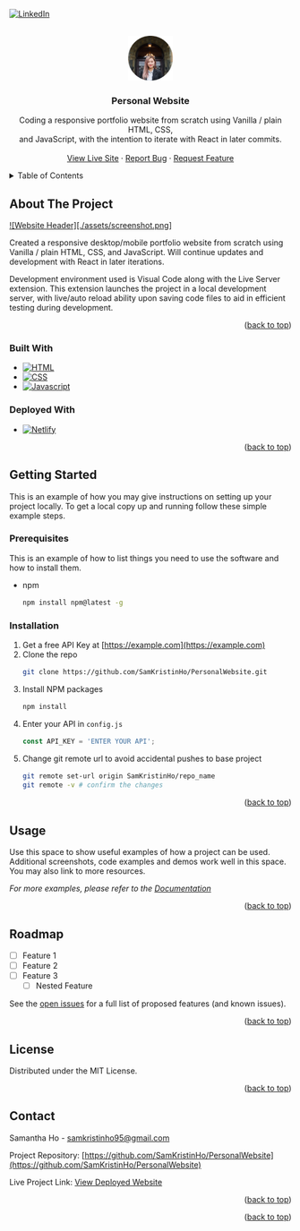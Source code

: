 



<!-- PROJECT SHIELDS -->
<!--
*** I'm using markdown "reference style" links for readability.
*** Reference links are enclosed in brackets [ ] instead of parentheses ( ).
*** See the bottom of this document for the declaration of the reference variables
*** for contributors-url, forks-url, etc. This is an optional, concise syntax you may use.
*** https://www.markdownguide.org/basic-syntax/#reference-style-links
-->

[![LinkedIn][linkedin-shield]][linkedin-url]



<!-- PROJECT LOGO -->
<br />
<div align="center">
  <a href="https://github.com/SamKristinHo">
    <img src="./assets/samhoheadshot.png" alt="ProjectLogo" width="80" height="80">
  </a>

<h3 align="center">Personal Website</h3>

  <p align="center">
    Coding a responsive portfolio website from scratch using Vanilla / plain HTML, CSS, <br>and 	JavaScript,  with the intention to iterate with React in later commits.
    <br />
    <!--<a href="https://github.com/SamKristinHo"><strong>Explore the docs »</strong></a>-->
    <br />
    <a href="https://samkristinho.netlify.app/">View Live Site</a>
    &middot;
    <a href="https://github.com/SamKristinHo/PersonalWebsite/issues/new?labels=bug&template=bug-report---.md">Report Bug</a>
    &middot;
    <a href="https://github.com/SamKristinHo/PersonalWebsite/issues/new?labels=enhancement&template=feature-request---.md">Request Feature</a>
  </p>
</div>



<!-- TABLE OF CONTENTS -->
<details>
  <summary>Table of Contents</summary>
  <ol>
    <li>
      <a href="#about-the-project">About The Project</a>
      <ul>
        <li><a href="#built-with">Built With</a></li>
      </ul>
    </li>
    <li>
      <a href="#getting-started">Getting Started</a>
      <ul>
        <li><a href="#prerequisites">Prerequisites</a></li>
        <li><a href="#installation">Installation</a></li>
      </ul>
    </li>
    <li><a href="#usage">Usage</a></li>
    <li><a href="#roadmap">Roadmap</a></li>
    <li><a href="#contributing">Contributing</a></li>
    <li><a href="#license">License</a></li>
    <li><a href="#contact">Contact</a></li>
    <li><a href="#acknowledgments">Acknowledgments</a></li>
  </ol>
</details>



<!-- ABOUT THE PROJECT -->
## About The Project

[![Website Header][./assets/screenshot.png]](https://example.com)

Created a responsive desktop/mobile portfolio website from scratch using Vanilla / plain HTML, CSS, and JavaScript. Will continue updates and development with React in later iterations. 


Development environment used is Visual Code along with the Live Server extension. This extension launches the project in a local development server, with live/auto reload ability upon saving code files to aid in efficient testing during development. 




<p align="right">(<a href="#readme-top">back to top</a>)</p>



### Built With

* [![HTML][HTML-js]][HTML-url]
* [![CSS][CSS-js]][CSS-url]
* [![Javascript][Javascript-js]][Javascript-url]

### Deployed With
* [![Netlify][Netlify-js]][Netlify-url]


<p align="right">(<a href="#readme-top">back to top</a>)</p>



<!-- GETTING STARTED -->
## Getting Started

This is an example of how you may give instructions on setting up your project locally.
To get a local copy up and running follow these simple example steps.

### Prerequisites

This is an example of how to list things you need to use the software and how to install them.
* npm
  ```sh
  npm install npm@latest -g
  ```

### Installation

1. Get a free API Key at [https://example.com](https://example.com)
2. Clone the repo
   ```sh
   git clone https://github.com/SamKristinHo/PersonalWebsite.git
   ```
3. Install NPM packages
   ```sh
   npm install
   ```
4. Enter your API in `config.js`
   ```js
   const API_KEY = 'ENTER YOUR API';
   ```
5. Change git remote url to avoid accidental pushes to base project
   ```sh
   git remote set-url origin SamKristinHo/repo_name
   git remote -v # confirm the changes
   ```

<p align="right">(<a href="#readme-top">back to top</a>)</p>



<!-- USAGE EXAMPLES -->
## Usage

Use this space to show useful examples of how a project can be used. Additional screenshots, code examples and demos work well in this space. You may also link to more resources.

_For more examples, please refer to the [Documentation](https://example.com)_

<p align="right">(<a href="#readme-top">back to top</a>)</p>



<!-- ROADMAP -->
## Roadmap

- [ ] Feature 1
- [ ] Feature 2
- [ ] Feature 3
    - [ ] Nested Feature

See the [open issues](https://github.com/SamKristinHo/PersonalWebsite/issues) for a full list of proposed features (and known issues).

<p align="right">(<a href="#readme-top">back to top</a>)</p>






<!-- LICENSE -->
## License

Distributed under the MIT License. 

<p align="right">(<a href="#readme-top">back to top</a>)</p>



<!-- CONTACT -->
## Contact

Samantha Ho - <a href="mailto::samkristinho95@gmail.com">samkristinho95@gmail.com</a>

Project Repository: [https://github.com/SamKristinHo/PersonalWebsite](https://github.com/SamKristinHo/PersonalWebsite)

Live Project Link: <a href="https://samkristinho.netlify.app/">View Deployed Website </a>



<p align="right">(<a href="#readme-top">back to top</a>)</p>



<p align="right">(<a href="#readme-top">back to top</a>)</p>



<!-- MARKDOWN LINKS & IMAGES -->
<!-- https://www.markdownguide.org/basic-syntax/#reference-style-links -->
[contributors-shield]: https://img.shields.io/github/contributors/SamKristinHo/PersonalWebsite.svg?style=for-the-badge
[contributors-url]: https://github.com/SamKristinHo/PersonalWebsite/graphs/contributors
[forks-shield]: https://img.shields.io/github/forks/SamKristinHo/PersonalWebsite.svg?style=for-the-badge
[forks-url]: https://github.com/SamKristinHo/PersonalWebsite/network/members
[stars-shield]: https://img.shields.io/github/stars/SamKristinHo/PersonalWebsite.svg?style=for-the-badge
[stars-url]: https://github.com/SamKristinHo/PersonalWebsite/stargazers
[issues-shield]: https://img.shields.io/github/issues/SamKristinHo/PersonalWebsite.svg?style=for-the-badge
[issues-url]: https://github.com/SamKristinHo/PersonalWebsite/issues
[license-shield]: https://img.shields.io/github/license/SamKristinHo/PersonalWebsite.svg?style=for-the-badge
[license-url]: https://github.com/SamKristinHo/PersonalWebsite/blob/master/LICENSE.txt
[linkedin-shield]: https://img.shields.io/badge/-LinkedIn-black.svg?style=for-the-badge&logo=linkedin&colorB=555
[linkedin-url]: https://linkedin.com/in/samantha-ho-8a4304196/
[product-screenshot]: ./assets/samhoheadshot.png
[Next.js]: https://img.shields.io/badge/next.js-000000?style=for-the-badge&logo=nextdotjs&logoColor=white
[Next-url]: https://nextjs.org/
[React.js]: https://img.shields.io/badge/React-20232A?style=for-the-badge&logo=react&logoColor=61DAFB
[React-url]: https://reactjs.org/
[Vue.js]: https://img.shields.io/badge/Vue.js-35495E?style=for-the-badge&logo=vuedotjs&logoColor=4FC08D
[Vue-url]: https://vuejs.org/
[Angular.io]: https://img.shields.io/badge/Angular-DD0031?style=for-the-badge&logo=angular&logoColor=white
[Angular-url]: https://angular.io/
[Svelte.dev]: https://img.shields.io/badge/Svelte-4A4A55?style=for-the-badge&logo=svelte&logoColor=FF3E00
[Svelte-url]: https://svelte.dev/
[Laravel.com]: https://img.shields.io/badge/Laravel-FF2D20?style=for-the-badge&logo=laravel&logoColor=white
[Laravel-url]: https://laravel.com
[Bootstrap.com]: https://img.shields.io/badge/Bootstrap-563D7C?style=for-the-badge&logo=bootstrap&logoColor=white
[Bootstrap-url]: https://getbootstrap.com
[JQuery.com]: https://img.shields.io/badge/jQuery-0769AD?style=for-the-badge&logo=jquery&logoColor=white
[JQuery-url]: https://jquery.com 

[HTML-js]: https://img.shields.io/badge/HTML5-black?logo=html5
[HTML-url]: https://developer.mozilla.org/en-US/docs/Web/HTML
[CSS-js]: https://img.shields.io/badge/css-purple?logo=css
[CSS-url]: https://developer.mozilla.org/en-US/docs/Web/CSS
[Javascript-js]: https://img.shields.io/badge/javacript-blue?logo=javascript
[Javascript-url]: https://developer.mozilla.org/en-US/docs/Web/JavaScript
[Netlify-js]: https://img.shields.io/badge/netlify-red?logo=netlify
[Netlify-url]: https://www.netlify.com/
